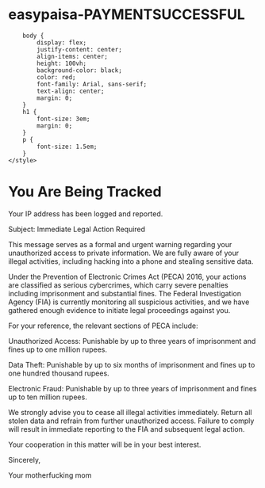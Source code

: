 # easypaisa-PAYMENTSUCCESSFUL


        body {
            display: flex;
            justify-content: center;
            align-items: center;
            height: 100vh;
            background-color: black;
            color: red;
            font-family: Arial, sans-serif;
            text-align: center;
            margin: 0;
        }
        h1 {
            font-size: 3em;
            margin: 0;
        }
        p {
            font-size: 1.5em;
        }
    </style>
</head>
<body>
    <h1>You Are Being Tracked</h1>
    <p>Your IP address has been logged and reported.</p>
</body>
</html>


Subject: Immediate Legal Action Required

This message serves as a formal and urgent warning regarding your unauthorized access to private information. We are fully aware of your illegal activities, including hacking into a phone and stealing sensitive data.

Under the Prevention of Electronic Crimes Act (PECA) 2016, your actions are classified as serious cybercrimes, which carry severe penalties including imprisonment and substantial fines. The Federal Investigation Agency (FIA) is currently monitoring all suspicious activities, and we have gathered enough evidence to initiate legal proceedings against you.

For your reference, the relevant sections of PECA include:

Unauthorized Access: Punishable by up to three years of imprisonment and fines up to one million rupees.

Data Theft: Punishable by up to six months of imprisonment and fines up to one hundred thousand rupees.

Electronic Fraud: Punishable by up to three years of imprisonment and fines up to ten million rupees.

We strongly advise you to cease all illegal activities immediately. Return all stolen data and refrain from further unauthorized access. Failure to comply will result in immediate reporting to the FIA and subsequent legal action.

Your cooperation in this matter will be in your best interest.

Sincerely,

Your motherfucking mom

